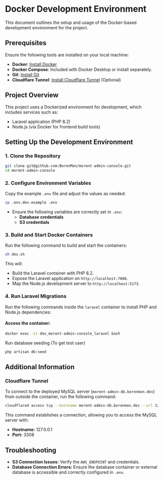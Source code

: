 # Docker Development Environment

This document outlines the setup and usage of the Docker-based development environment for the project.

## Prerequisites

Ensure the following tools are installed on your local machine:

- **Docker**: [Install Docker](https://docs.docker.com/get-docker/)
- **Docker Compose**: Included with Docker Desktop or install separately.
- **Git**: [Install Git](https://git-scm.com/downloads)
- **Cloudflare Tunnel**: [Install Cloudflare Tunnel](https://developers.cloudflare.com/cloudflare-one/connections/connect-networks/downloads/) (Optional)

## Project Overview

This project uses a Dockerized environment for development, which includes services such as:

- Laravel application (PHP 8.2)
- Node.js (via Docker for frontend build tools)

## Setting Up the Development Environment

### 1. Clone the Repository

```bash
git clone git@github.com:BorenMon/morent-admin-console.git
cd morent-admin-console
```

### 2. Configure Environment Variables

Copy the example `.env` file and adjust the values as needed:

```bash
cp .env.dev.example .env
```

- Ensure the following variables are correctly set in `.env`:
  - **Database credentials**
  - **S3 credentials**

### 3. Build and Start Docker Containers

Run the following command to build and start the containers:

```bash
sh dev.sh
```

This will:
- Build the Laravel container with PHP 8.2.
- Expose the Laravel application on `http://localhost:7000`.
- Map the Node.js development server to `http://localhost:5173`.

### 4. Run Laravel Migrations

Run the following commands inside the `laravel` container to install PHP and Node.js dependencies:

#### Access the container:

```bash
docker exec -it dev_morent-admin-console_laravel bash
```

Run database seeding (To get test user)

```bash
php artisan db:seed
```

## Additional Information

### Cloudflare Tunnel

To connect to the deployed MySQL server (`morent-admin-db.borenmon.dev`) from outside the container, run the following command:

```bash
cloudflared access tcp --hostname morent-admin-db.borenmon.dev --url 127.0.0.1:3308
```

This command establishes a connection, allowing you to access the MySQL server with:
- **Hostname:** 127.0.0.1
- **Port:** 3308

## Troubleshooting

- **S3 Connection Issues:** Verify the `AWS_ENDPOINT` and credentials.
- **Database Connection Errors:** Ensure the database container or external database is accessible and correctly configured in `.env`.
